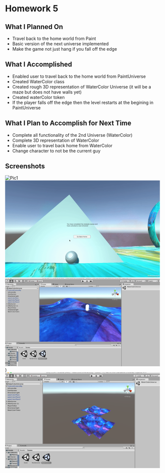 # Homework 5

## What I Planned On
- Travel back to the home world from Paint
- Basic version of the next universe implemented
- Make the game not just hang if you fall off the edge



## What I Accomplished
- Enabled user to travel back to the home world from PaintUniverse
- Created WaterColor class
- Created rough 3D representation of WaterColor Universe (it will be a maze but does not have walls yet)
- Created waterColor token
- If the player falls off the edge then the level restarts at the begining in PaintUniverse



## What I Plan to Accomplish for Next Time
- Complete all functionality of the 2nd Universe (WaterColor)
- Complete 3D representation of WaterColor
- Enable user to travel back home from WaterColor
- Change character to not be the current guy



## Screenshots
![Pic1](/ImagesAndVideos/fallTesting.gif)
![Pic2](/ImagesAndVideos/travelHomeGif.gif)
![Pic3](/ImagesAndVideos/hw5-1.png))
![Pic4](/ImagesAndVideos/hw5-2.png)
